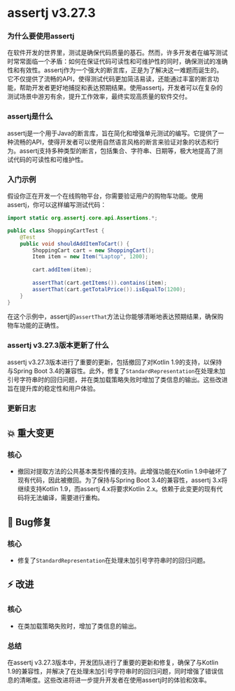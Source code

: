 # assertj v3.27.3
### 为什么要使用assertj

在软件开发的世界里，测试是确保代码质量的基石。然而，许多开发者在编写测试时常常面临一个矛盾：如何在保证代码可读性和可维护性的同时，确保测试的准确性和有效性。assertj作为一个强大的断言库，正是为了解决这一难题而诞生的。它不仅提供了流畅的API，使得测试代码更加简洁易读，还能通过丰富的断言功能，帮助开发者更好地捕捉和表达预期结果。使用assertj，开发者可以在复杂的测试场景中游刃有余，提升工作效率，最终实现高质量的软件交付。

### assertj是什么

assertj是一个用于Java的断言库，旨在简化和增强单元测试的编写。它提供了一种流畅的API，使得开发者可以使用自然语言风格的断言来验证对象的状态和行为。assertj支持多种类型的断言，包括集合、字符串、日期等，极大地提高了测试代码的可读性和可维护性。

### 入门示例

假设你正在开发一个在线购物平台，你需要验证用户的购物车功能。使用assertj，你可以这样编写测试代码：

```java
import static org.assertj.core.api.Assertions.*;

public class ShoppingCartTest {
    @Test
    public void shouldAddItemToCart() {
        ShoppingCart cart = new ShoppingCart();
        Item item = new Item("Laptop", 1200);
        
        cart.addItem(item);
        
        assertThat(cart.getItems()).contains(item);
        assertThat(cart.getTotalPrice()).isEqualTo(1200);
    }
}
```

在这个示例中，assertj的`assertThat`方法让你能够清晰地表达预期结果，确保购物车功能的正确性。

### assertj v3.27.3版本更新了什么

assertj v3.27.3版本进行了重要的更新，包括撤回了对Kotlin 1.9的支持，以保持与Spring Boot 3.4的兼容性。此外，修复了`StandardRepresentation`在处理未加引号字符串时的回归问题，并在类加载策略失败时增加了类信息的输出。这些改进旨在提升库的稳定性和用户体验。

### 更新日志

## 💥 重大变更
### 核心
- 撤回对提取方法的公共基本类型传播的支持。此增强功能在Kotlin 1.9中破坏了现有代码，因此被撤回。为了保持与Spring Boot 3.4的兼容性，assertj 3.x将继续支持Kotlin 1.9，而assertj 4.x将要求Kotlin 2.x。依赖于此变更的现有代码将无法编译，需要进行重构。

## 🐛 Bug修复
### 核心
- 修复了`StandardRepresentation`在处理未加引号字符串时的回归问题。

## ⚡ 改进
### 核心
- 在类加载策略失败时，增加了类信息的输出。

### 总结

在assertj v3.27.3版本中，开发团队进行了重要的更新和修复，确保了与Kotlin 1.9的兼容性，并解决了在处理未加引号字符串时的回归问题，同时增强了错误信息的清晰度。这些改进将进一步提升开发者在使用assertj时的体验和效率。